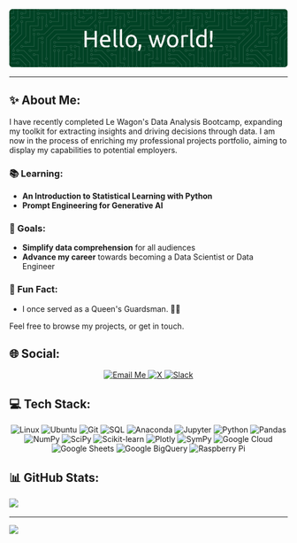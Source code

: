 <div align="center">
  <img src="github-header-image.png" alt="Hello, world!">
</div>

---

## ✨ About Me:

I have recently completed Le Wagon's Data Analysis Bootcamp, expanding my toolkit for extracting insights and driving decisions through data. I am now in the process of enriching my professional projects portfolio, aiming to display my capabilities to potential employers. 

### 📚 Learning:
- **An Introduction to Statistical Learning with Python**
- **Prompt Engineering for Generative AI**

### 🎯 Goals:
- **Simplify data comprehension** for all audiences
- **Advance my career** towards becoming a Data Scientist or Data Engineer

### 🎲 Fun Fact:
- I once served as a Queen's Guardsman. 💂‍♂️

Feel free to browse my projects, or get in touch.


<h2 align="left">🌐 Social:</h2>

<div align="center">
  <a href="mailto:chris.n.hannon@gmail.com">
    <img src="https://img.shields.io/badge/chris.n.hannon%40gmail.com-%23EA4335?style=for-the-badge&logo=gmail&logoColor=white" alt="Email Me">
  </a>
  <a href="https://x.com/cnhannon" target="_blank">
    <img src="https://img.shields.io/badge/cnhannon-black?style=for-the-badge&logo=x&logoColor=white" alt="X">
  </a>
  <a href="https://lewagon-alumni.slack.com/team/U07FURY7ZFH">
    <img src="https://img.shields.io/badge/Chris%20Hannon-%234A154B?style=for-the-badge&logo=slack&logoColor=white" alt="Slack">
  </a>
</div>


<h2 align="left">💻 Tech Stack:</h2>

<div align="center">
  <img src="https://img.shields.io/badge/LINUX-%23F5BB3B?style=for-the-badge&logo=linux&logoColor=black" alt="Linux">
  <img src="https://img.shields.io/badge/UBUNTU-%23185ABC?style=for-the-badge&logo=ubuntu&logoColor=white&labelColor=%23E75420&color=%23262626" alt="Ubuntu">
  <img src="https://img.shields.io/badge/GIT-%23433A33?style=for-the-badge&logo=git" alt="Git">
  <img src="https://img.shields.io/badge/SQL-%23F05522?style=for-the-badge" alt="SQL">
  <img src="https://img.shields.io/badge/ANACONDA-%230A444D?style=for-the-badge&logo=anaconda&logoColor=%2343B049" alt="Anaconda">
  <img src="https://img.shields.io/badge/JUPYTER-%23969698?style=for-the-badge&logo=jupyter&logoColor=%23E46E2E" alt="Jupyter">
  <img src="https://img.shields.io/badge/PYTHON-%233776AB?style=for-the-badge&logo=python&logoColor=yellow" alt="Python">
  <img src="https://img.shields.io/badge/PANDAS-%23130654?style=for-the-badge&logo=pandas&logoColor=white" alt="Pandas">
  <img src="https://img.shields.io/badge/NUMPY-%23130654?style=for-the-badge&logo=numpy&logoColor=%234DABCF&color=%23222832" alt="NumPy">
  <img src="https://img.shields.io/badge/SCIPY-%23013243?style=for-the-badge&logo=scipy&logoColor=%23003786&labelColor=white" alt="SciPy">
  <img src="https://img.shields.io/badge/SCIKIT--LEARN-%23F5BB3B?style=for-the-badge&logo=scikitlearn&labelColor=%23187399&color=%2314181E" alt="Scikit-learn">
  <img src="https://img.shields.io/badge/PLOTLY-%23242A44?style=for-the-badge&logo=plotly&labelColor=%23242A44" alt="Plotly">
  <img src="https://img.shields.io/badge/SYMPY-%233B5526?style=for-the-badge&logo=sympy&logoColor=%2381B953" alt="SymPy">
  <img src="https://img.shields.io/badge/GoogleCloud-%234285F4.svg?style=for-the-badge&logo=google-cloud&logoColor=white" alt="Google Cloud">
  <img src="https://img.shields.io/badge/GOOGLE%20SHEETS-white?style=for-the-badge&logo=googlesheets&logoColor=%2339A75A" alt="Google Sheets">
  <img src="https://img.shields.io/badge/GOOGLE%20BIGQUERY-%23185ABC?style=for-the-badge&logo=googlebigquery&logoColor=white" alt="Google BigQuery">
  <img src="https://img.shields.io/badge/-Raspberry_Pi-C51A4A?style=for-the-badge&logo=Raspberry-Pi" alt="Raspberry Pi">
</div>


<h2 align="left">📊 GitHub Stats:</h2>

<div align="left">
  <img src="https://github-readme-stats.vercel.app/api/top-langs/?username=cnhannon&theme=dark&hide_border=false&include_all_commits=false&count_private=false&layout=compact">
</div>

---

[![](https://visitcount.itsvg.in/api?id=cnhannon&icon=0&color=0)](https://visitcount.itsvg.in)
